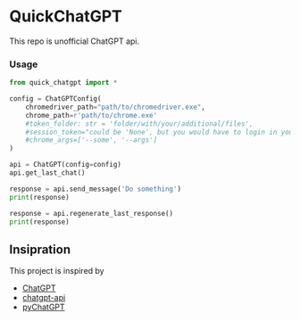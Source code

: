 # QuickChatGPT
This repo is unofficial ChatGPT api.

### Usage
```python
from quick_chatgpt import *

config = ChatGPTConfig(
	chromedriver_path="path/to/chromedriver.exe",
	chrome_path=r'path/to/chrome.exe'
	#token_folder: str = 'folder/with/your/additional/files',
	#session_token="could be 'None', but you would have to login in your openai account",
	#chrome_args=['--some', '--args']
)

api = ChatGPT(config=config)
api.get_last_chat()

response = api.send_message('Do something')
print(response)

response = api.regenerate_last_response()
print(response)
```

## Insipration

This project is inspired by

-   [ChatGPT](https://github.com/acheong08/ChatGPT)
-   [chatgpt-api](https://github.com/transitive-bullshit/chatgpt-api)
-   [pyChatGPT](https://github.com/terry3041/pyChatGPT)
